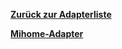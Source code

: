 [**Zurück zur Adapterliste**](/adapterref/adapterliste.md)

[**Mihome-Adapter**](/adapterref/docs/iobroker.mihome/de/README.md)